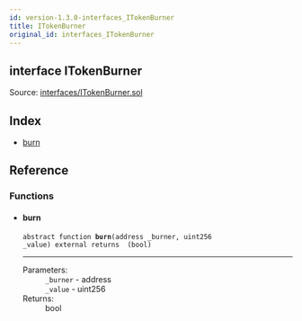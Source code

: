 ```yaml
---
id: version-1.3.0-interfaces_ITokenBurner
title: ITokenBurner
original_id: interfaces_ITokenBurner
---
```


<div class="contract-doc"><div class="contract"><h2 class="contract-header"><span class="contract-kind">interface</span> ITokenBurner</h2><div class="source">Source: <a href="git+https://github.com/PolymathNetwork/polymath-core/blob/v1.3.3/contracts/interfaces/ITokenBurner.sol" target="_blank">interfaces/ITokenBurner.sol</a></div></div><div class="index"><h2>Index</h2><ul><li><a href="interfaces_ITokenBurner.html#burn">burn</a></li></ul></div><div class="reference"><h2>Reference</h2><div class="functions"><h3>Functions</h3><ul><li><div class="item function"><span id="burn" class="anchor-marker"></span><h4 class="name">burn</h4><div class="body"><code class="signature"><span>abstract </span>function <strong>burn</strong><span>(address _burner, uint256 _value) </span><span>external </span><span>returns  (bool) </span></code><hr/><dl><dt><span class="label-parameters">Parameters:</span></dt><dd><div><code>_burner</code> - address</div><div><code>_value</code> - uint256</div></dd><dt><span class="label-return">Returns:</span></dt><dd>bool</dd></dl></div></div></li></ul></div></div></div>
